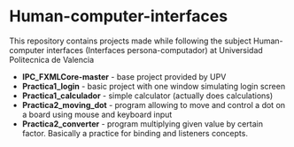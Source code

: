 ﻿# Human-computer-interfaces

This repository contains projects made while following the subject Human-computer interfaces (Interfaces persona-computador) at Universidad Politecnica de Valencia

- **IPC_FXMLCore-master** - base project provided by UPV
- **Practica1_login** - basic project with one window simulating login screen
- **Practica1_calculador** - simple calculator (actually does calculations)
- **Practica2_moving_dot** - program allowing to move and control a dot on a board using mouse and keyboard input 
- **Practica2_converter** - program multiplying given value by certain factor. Basically a practice for binding and listeners concepts.
